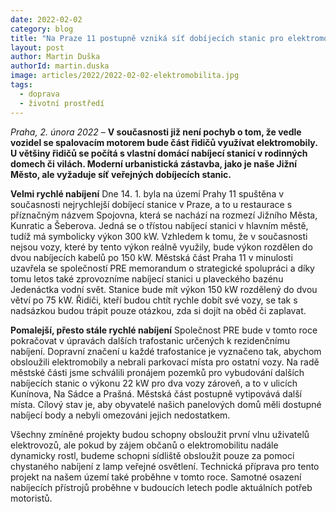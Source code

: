 ```yaml
---
date: 2022-02-02
category: blog
title: "Na Praze 11 postupně vzniká síť dobíjecích stanic pro elektromobily"
layout: post
author: Martin Duška
authorId: martin.duska
image: articles/2022/2022-02-02-elektromobilita.jpg
tags: 
  - doprava
  - životní prostředí
---
```


*Praha, 2. února 2022* – **V současnosti již není pochyb o tom, že vedle vozidel se spalovacím motorem bude část řidičů využívat elektromobily. U většiny řidičů se počítá s vlastní domácí nabíjecí stanicí v rodinných domech či vilách. Moderní urbanistická zástavba, jako je naše Jižní Město, ale vyžaduje síť veřejných dobíjecích stanic.**

**Velmi rychlé nabíjení**
Dne 14. 1.  byla na území Prahy 11 spuštěna v současnosti nejrychlejší dobíjecí stanice v Praze, a to u restaurace s příznačným názvem Spojovna, která se nachází na rozmezí Jižního Města, Kunratic a Šeberova. Jedná se o třístou nabíjecí stanici v hlavním městě, tudíž má symbolicky výkon 300 kW. Vzhledem k tomu, že v současnosti nejsou vozy, které by tento výkon reálně využily, bude výkon rozdělen do dvou nabíjecích kabelů po 150 kW. Městská část Praha 11 v minulosti uzavřela se společností PRE memorandum o strategické spolupráci a díky tomu letos také zprovozníme nabíjecí stanici u plaveckého bazénu Jedenáctka vodní svět. Stanice bude mít výkon 150 kW rozdělený do dvou větví po 75 kW. Řidiči, kteří budou chtít rychle dobít své vozy, se tak s nadsázkou budou trápit pouze otázkou, zda si dojít na oběd či zaplavat.

**Pomalejší, přesto stále rychlé nabíjení**
Společnost PRE bude v tomto roce pokračovat v úpravách dalších trafostanic určených k rezidenčnímu nabíjení. Dopravní značení u každé trafostanice je vyznačeno tak, abychom obsloužili elektromobily a nebrali parkovací místa pro ostatní vozy. Na radě městské části jsme schválili pronájem pozemků pro vybudování dalších nabíjecích stanic o výkonu 22 kW pro dva vozy zároveň, a to v ulicích Kunínova, Na Sádce a Prašná. Městská část postupně vytipovává další místa. Cílový stav je, aby obyvatelé našich panelových domů měli dostupné nabíjecí body a nebyli omezováni jejich nedostatkem.

Všechny zmíněné projekty budou schopny obsloužit první vlnu uživatelů elektrovozů, ale pokud by zájem občanů o elektromobilitu nadále dynamicky rostl, budeme schopni sídliště obsloužit pouze za pomoci chystaného nabíjení z lamp veřejné osvětlení. Technická příprava pro tento projekt na našem území také proběhne v tomto roce. Samotné osazení nabíjecích přístrojů proběhne v budoucích letech podle aktuálních potřeb motoristů.
